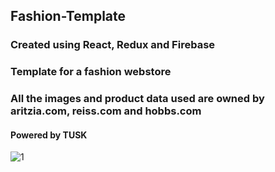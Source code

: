 ## Fashion-Template
### Created using React, Redux and Firebase
### Template for a fashion webstore
### All the images and product data used are owned by aritzia.com, reiss.com and hobbs.com
#### Powered by TUSK
![1](fashion-template/screenshots/gif(1).gif)


